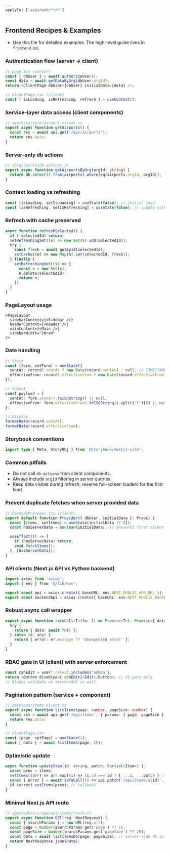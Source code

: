 ```yaml
---
applyTo: ['apps/web/**/*']
---
```


## Frontend Recipes & Examples

- Use this file for detailed examples. The high-level guide lives in `frontend.md`.

### Authentication flow (server → client)

```typescript
// page.tsx (server)
const { dbUser } = await authorizeUser();
const data = await getDataByOrg(dbUser.orgId);
return <ClientPage dbUser={dbUser} initialData={data} />;
```

```typescript
// ClientPage.tsx (client)
const { isLoading, isRefreshing, refresh } = useContext();
```

### Service-layer data access (client components)

```typescript
// services/core/airport-client.ts
export async function getAirports() {
  const res = await api.get('/api/airports');
  return res.data;
}
```

### Server-only db actions

```typescript
// db/airports/db-actions.ts
export async function getAirportsByOrg(orgId: string) {
  return db.select().from(airports).where(eq(airports.orgId, orgId));
}
```

### Context loading vs refreshing

```typescript
const [isLoading, setIsLoading] = useState(false); // initial load
const [isRefreshing, setIsRefreshing] = useState(false); // update with data visible
```

### Refresh with cache preserved

```typescript
async function refreshSelected() {
  if (!selectedId) return;
  setRefreshingSet((s) => new Set(s).add(selectedId));
  try {
    const fresh = await getById(selectedId);
    setCache((m) => new Map(m).set(selectedId, fresh));
  } finally {
    setRefreshingSet((s) => {
      const n = new Set(s);
      n.delete(selectedId);
      return n;
    });
  }
}
```

### PageLayout usage

```tsx
<PageLayout
  sidebarContent={<Sidebar />}
  headerContent={<Header />}
  mainContent={<Main />}
  sidebarWidth="20rem"
/>
```

### Date handling

```typescript
// State
const [form, setForm] = useState({
  sentAt: record?.sentAt ? new Date(record.sentAt) : null, // TIMESTAMP
  effectiveFrom: record?.effectiveFrom ? new Date(record.effectiveFrom) : null, // DATE
});

// Submit
const payload = {
  sentAt: form.sentAt?.toISOString() || null,
  effectiveFrom: form.effectiveFrom?.toISOString().split('T')[0] || null,
};

// Display
formatDate(record.sentAt);
formatDate(record.effectiveFrom);
```

### Storybook conventions

```typescript
import type { Meta, StoryObj } from '@storybook/nextjs-vite';
```

### Common pitfalls

- Do not call `db-actions` from client components.
- Always include `orgId` filtering in server queries.
- Keep data visible during refresh; reserve full-screen loaders for the first load.

### Prevent duplicate fetches when server provided data

```typescript
// ContextProvider.tsx (client)
export default function Provider({ dbUser, initialData }: Props) {
  const [items, setItems] = useState(initialData ?? []);
  const hasServerData = Boolean(initialData); // prevents first client fetch loop

  useEffect(() => {
    if (hasServerData) return;
    void fetchItems();
  }, [hasServerData]);
}
```

### API clients (Next.js API vs Python backend)

```typescript
import axios from 'axios';
import { env } from '@/lib/env';

export const api = axios.create({ baseURL: env.NEXT_PUBLIC_APP_URL });
export const backendApi = axios.create({ baseURL: env.NEXT_PUBLIC_BACKEND_URL });
```

### Robust async call wrapper

```typescript
export async function safeCall<T>(fn: () => Promise<T>): Promise<{ data?: T; error?: string }> {
  try {
    return { data: await fn() };
  } catch (e: any) {
    return { error: e?.message ?? 'Unexpected error' };
  }
}
```

### RBAC gate in UI (client) with server enforcement

```typescript
const canEdit = user?.roles?.includes('admin');
return <Button disabled={!canEdit}>Edit</Button>; // UI gate only
// Always validate on server/API as well.
```

### Pagination pattern (service + component)

```typescript
// services/items-client.ts
export async function listItems(page: number, pageSize: number) {
  const res = await api.get('/api/items', { params: { page, pageSize } });
  return res.data;
}
```

```typescript
// ClientPage.tsx
const [page, setPage] = useState(1);
const { data } = await listItems(page, 20);
```

### Optimistic update

```typescript
async function updateItem(id: string, patch: Partial<Item>) {
  const prev = items;
  setItems((arr) => arr.map((i) => (i.id === id ? { ...i, ...patch } : i)));
  const { error } = await safeCall(() => api.patch(`/api/items/${id}`, patch));
  if (error) setItems(prev); // rollback
}
```

### Minimal Next.js API route

```typescript
// apps/web/src/app/api/items/route.ts
export async function GET(req: NextRequest) {
  const { searchParams } = new URL(req.url);
  const page = Number(searchParams.get('page') ?? 1);
  const pageSize = Number(searchParams.get('pageSize') ?? 20);
  const data = await listItemsDb(page, pageSize); // server-side db action
  return NextResponse.json(data);
}
```
